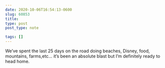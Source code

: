 ```yaml
---
date: 2020-10-06T16:54:13-0600
slug: 60853
title: 
type: post
post_type: note

tags: []
---
```

We’ve spent the last 25 days on the road doing beaches, Disney, food, mountains, farms,etc… it’s been an absolute blast but I’m definitely ready to head home.



